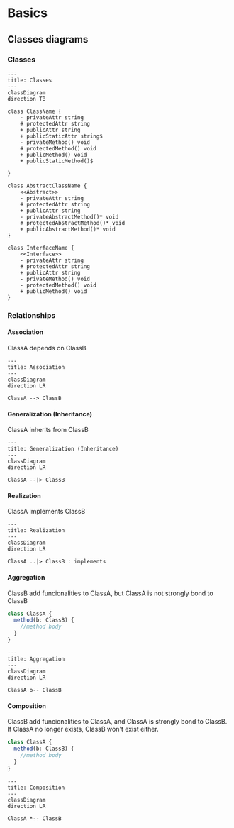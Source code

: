 # Basics

## Classes diagrams

### Classes

```mermaid
---
title: Classes
---
classDiagram
direction TB

class ClassName {
    - privateAttr string
    # protectedAttr string
    + publicAttr string
    + publicStaticAttr string$
    - privateMethod() void
    # protectedMethod() void
    + publicMethod() void
    + publicStaticMethod()$

}

class AbstractClassName {
    <<Abstract>>
    - privateAttr string
    # protectedAttr string
    + publicAttr string
    - privateAbstractMethod()* void
    # protectedAbstractMethod()* void
    + publicAbstractMethod()* void
}

class InterfaceName {
    <<Interface>>
    - privateAttr string
    # protectedAttr string
    + publicAttr string
    - privateMethod() void
    - protectedMethod() void
    + publicMethod() void
}
```

### Relationships
#### Association
ClassA depends on ClassB

```mermaid
---
title: Association
---
classDiagram
direction LR

ClassA --> ClassB

```

#### Generalization (Inheritance)
ClassA inherits from ClassB

```mermaid
---
title: Generalization (Inheritance)
---
classDiagram
direction LR

ClassA --|> ClassB

```
#### Realization
ClassA implements ClassB

```mermaid
---
title: Realization
---
classDiagram
direction LR

ClassA ..|> ClassB : implements

```
#### Aggregation
ClassB add funcionalities to ClassA, but ClassA is not strongly bond to ClassB
```typescript
class ClassA {
  method(b: ClassB) {
    //method body
  }
}
```
```mermaid
---
title: Aggregation
---
classDiagram
direction LR

ClassA o-- ClassB

```
#### Composition
ClassB add funcionalities to ClassA, and ClassA is strongly bond to ClassB. If ClassA no longer exists, ClassB won't exist either.
```typescript
class ClassA {
  method(b: ClassB) {
    //method body
  }
}
```
```mermaid
---
title: Composition
---
classDiagram
direction LR

ClassA *-- ClassB

```
